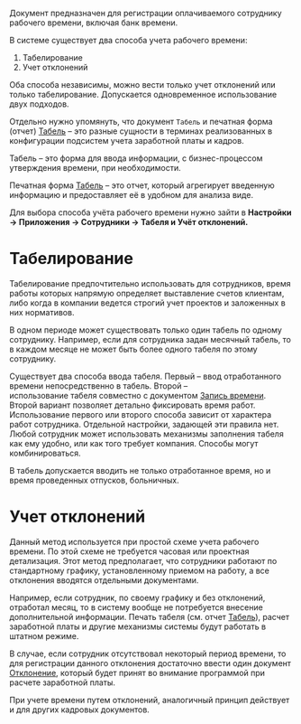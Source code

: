 Документ предназначен для регистрации оплачиваемого сотруднику рабочего времени, включая банк времени.

В системе существует два способа учета рабочего времени:

1.  Табелирование
2.  Учет отклонений

Оба способа независимы, можно вести только учет отклонений или только табелирование. Допускается одновременное использование двух подходов.

Отдельно нужно упомянуть, что документ `Табель` и печатная форма (отчет) [Табель](/r/Timesheet) – это разные сущности в терминах реализованных в конфигурации подсистем учета заработной платы и кадров.

Табель – это форма для ввода информации, с бизнес-процессом утверждения времени, при необходимости.

Печатная форма [Табель](/r/Timesheet) – это отчет, который агрегирует введенную информацию и предоставляет её в удобном для анализа виде.

Для выбора способа учёта рабочего времени нужно зайти в **Настройки -> Приложения -> Сотрудники -> Табеля и Учёт отклонений.**

# Табелирование

Табелирование предпочтительно использовать для сотрудников, время работы которых напрямую определяет выставление счетов клиентам, либо когда в компании ведется строгий учет проектов и заложенных в них нормативов.

В одном периоде может существовать только один табель по одному сотруднику. Например, если для сотрудника задан месячный табель, то в каждом месяце не может быть более одного табеля по этому сотруднику.

Существует два способа ввода табеля. Первый – ввод отработанного времени непосредственно в табель. Второй – использование табеля совместно с документом [Запись времени](/d/TimeEntry). Второй вариант позволяет детально фиксировать время работ. Использование первого или второго способа зависит от характера работ сотрудника. Отдельной настройки, задающей эти правила нет. Любой сотрудник может использовать механизмы заполнения табеля как ему удобно, или как того требует компания. Способы могут комбинироваться.

В табель допускается вводить не только отработанное время, но и время проведенных отпусков, больничных.

# Учет отклонений

Данный метод используется при простой схеме учета рабочего времени. По этой схеме не требуется часовая или проектная детализация. Этот метод предполагает, что сотрудники работают по стандартному графику, установленному приемом на работу, а все отклонения вводятся отдельными документами.

Например, если сотрудник, по своему графику и без отклонений, отработал месяц, то в систему вообще не потребуется внесение дополнительной информации. Печать табеля (см. отчет [Табель](/r/Timesheet)), расчет заработной платы и другие механизмы системы будут работать в штатном режиме.

В случае, если сотрудник отсутствовал некоторый период времени, то для регистрации данного отклонения достаточно ввести один документ [Отклонение](/d/Deviation), который будет принят во внимание программой при расчете заработной платы.

При учете времени путем отклонений, аналогичный принцип действует и для других кадровых документов.